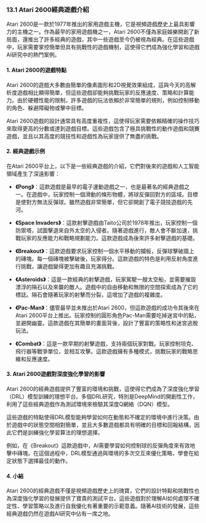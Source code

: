 ### 13.1 Atari 2600經典遊戲介紹

Atari 2600是一款於1977年推出的家用遊戲主機，它是視頻遊戲歷史上最具影響力的主機之一。作為最早的家用遊戲機之一，Atari 2600不僅為家庭娛樂開創了新局面，還推出了許多經典的遊戲，其中一些遊戲至今仍被視為經典。在這些遊戲中，玩家需要掌控簡單但具有挑戰性的遊戲機制，這使得它們成為強化學習和遊戲AI研究中的熱門案例。

#### 1. Atari 2600的遊戲特點

Atari 2600的遊戲大多數由簡單的像素圖形和2D視覺效果組成，這與今天的高解析度遊戲相比顯得簡單，但這些遊戲卻能夠挑戰玩家的反應速度、策略和計算能力。由於硬體性能的限制，許多遊戲的玩法依賴於非常簡單的規則，例如控制移動的角色、躲避障礙物或擊中目標。

Atari 2600遊戲的設計通常具有高度重複性，這使得玩家需要依賴精確的操作技巧來取得更高的分數或達到遊戲目標。這些遊戲包含了極具挑戰性的動作遊戲和競賽遊戲，並且以其高度的競技性和遊戲性為玩家提供了無盡的挑戰。

#### 2. 經典遊戲示例

在Atari 2600平台上，以下是一些經典遊戲的介紹，它們對後來的遊戲和人工智能領域產生了深遠影響：

- **《Pong》**：這款遊戲是最早的電子運動遊戲之一，也是最著名的經典遊戲之一。在遊戲中，玩家控制一個滑動的條形物體，將球反彈回對方的區域。目標是使對方無法反彈球。雖然遊戲非常簡單，但它卻開創了電子競技遊戲的先河。
  
- **《Space Invaders》**：這款射擊遊戲由Taito公司於1978年推出，玩家控制一個防禦塔，試圖擊退來自外太空的入侵者。隨著遊戲進行，敵人會不斷加速，挑戰玩家的反應能力和戰略規劃能力。這款遊戲成為後來許多射擊遊戲的基礎。
  
- **《Breakout》**：這款遊戲要求玩家控制一個水平移動的攔板，反彈球擊破牆上的磚塊。每一個磚塊被擊破後，玩家得分。這款遊戲的特色是利用反射角度進行挑戰，讓遊戲變得更加有趣且充滿挑戰。
  
- **《Asteroids》**：這是一款經典的射擊遊戲，玩家駕駛一艘太空船，並需要摧毀漂浮的隕石以及來襲的敵人。遊戲中的自由移動和無限的空間探索成為了它的標誌。隕石會隨著玩家的射擊而分裂，這增加了遊戲的複雜度。
  
- **《Pac-Man》**：儘管最早並未推出於Atari 2600，但這款遊戲的成功令其後來在Atari 2600平台上推出。玩家控制的圓形角色Pac-Man需要吃掉迷宮中的點，並避開幽靈。這款遊戲在其簡單的畫面背後，設計了豐富的策略性和迷宮逃脫玩法。

- **《Combat》**：這是一款早期的射擊遊戲，支持兩個玩家對戰。玩家控制坦克、飛行器等戰爭單位，並相互攻擊。這款遊戲擁有多種模式，挑戰玩家的戰略思維和反應速度。

#### 3. Atari 2600遊戲對深度強化學習的影響

Atari 2600的經典遊戲提供了豐富的環境和挑戰，這使得它們成為了深度強化學習（DRL）模型訓練的理想平台。多個DRL研究，特別是DeepMind的開創性工作，利用了這些經典遊戲作為測試環境來檢驗其深度Q網絡（DQN）模型。

這些遊戲的特點使得DRL模型能夠學習如何在動態和不確定的環境中進行決策。由於遊戲中的狀態空間相對簡單，並且大多數遊戲都具有明確的目標和回報結構，因此它們是訓練強化學習算法的理想選擇。

例如，在《Breakout》這款遊戲中，AI需要學習如何控制球的反彈角度來有效地擊中磚塊。在這個過程中，DRL模型通過與環境的多次交互來優化策略，學會在給定狀態下選擇最佳的動作。

#### 4. 小結

Atari 2600的經典遊戲不僅是視頻遊戲歷史上的瑰寶，它們的設計特點和挑戰性也為深度強化學習的發展提供了寶貴的測試平台。這些遊戲對於理解AI如何處理不確定性、學習策略以及進行自我優化有著重要的示範意義。隨著AI技術的發展，這些經典遊戲仍然在遊戲AI研究中佔有一席之地。